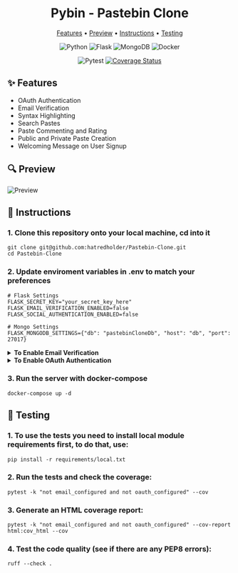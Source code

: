 <h1 align="center">Pybin - Pastebin Clone</h1>

<div align="center">
    	<a href="#sparkles-features">Features</a>
  <span> • </span>
       	<a href="#mag-preview">Preview</a>
  <span> • </span>
  	<a href="#open_book-instructions">Instructions</a>
  <span> • </span>
	<a href="#test_tube-testing">Testing</a>
  <p></p>
  
</div> 

<div align="center">

![Python](https://img.shields.io/badge/Python-3776AB?logo=python&logoColor=3776AB&labelColor=adbabd)
![Flask](https://img.shields.io/badge/Flask-FFFFFF?color=000000&logo=flask&logoColor=000000&labelColor=adbabd)
![MongoDB](https://img.shields.io/badge/MongoDB-FFFFFF?color=47A248&logo=mongodb&logoColor=47A248&labelColor=adbabd)
![Docker](https://img.shields.io/badge/Docker-2496ED?logo=Docker&logoColor=2496ED&labelColor=adbabd)

![Pytest](https://github.com/hatredholder/Pastebin-Clone/workflows/tests/badge.svg)
[![Coverage Status](https://coveralls.io/repos/github/hatredholder/Pastebin-Clone/badge.svg?branch=main&)](https://coveralls.io/github/hatredholder/Pastebin-Clone?branch=main)

</div>

## :sparkles: Features

- OAuth Authentication
- Email Verification
- Syntax Highlighting
- Search Pastes
- Paste Commenting and Rating
- Public and Private Paste Creation
- Welcoming Message on User Signup

## :mag: Preview

![Preview](https://user-images.githubusercontent.com/86254474/231093069-1e3616f5-50a2-41cd-9737-d093b0328603.png)

## :open_book: Instructions

### 1. Clone this **repository** onto your local machine, **cd** into it
```
git clone git@github.com:hatredholder/Pastebin-Clone.git
cd Pastebin-Clone
```

### 2. Update enviroment variables in **.env** to match your preferences
```
# Flask Settings
FLASK_SECRET_KEY="your_secret_key_here"
FLASK_EMAIL_VERIFICATION_ENABLED=false
FLASK_SOCIAL_AUTHENTICATION_ENABLED=false

# Mongo Settings
FLASK_MONGODB_SETTINGS={"db": "pastebinCloneDb", "host": "db", "port": 27017}
```

<details>
  <summary><b>To Enable Email Verification</b></summary>
  
  <p></p>
  
- [X] *Set `FLASK_EMAIL_VERIFICATION_ENABLED` to true*
  ```
  FLASK_EMAIL_VERIFICATION_ENABLED=true
  ```
  
  <p></p>
  
- [X] *Set these enviroment variables to your email credentials*
  ```
  FLASK_MAIL_SERVER="smtp.gmail.com"
  FLASK_MAIL_USERNAME="example@gmail.com"
  FLASK_MAIL_PASSWORD="example_password"
  FLASK_MAIL_PORT=587
  FLASK_MAIL_USE_TLS=true
  FLASK_MAIL_USE_SSL=false
  ```
  > NOTE: In order for GMail to work as your email server you need to setup two-factor authorization **(2FA)**
  
</details>

<details>
  <summary><b>To Enable OAuth Authentication</b></summary>
  
  <p></p>
  
- [X] *Set `FLASK_EMAIL_VERIFICATION_ENABLED` to true*
  ```
  FLASK_SOCIAL_AUTHENTICATION_ENABLED=true
  ```
  
  <p></p>
  
- [X] *Create a new project in Google Cloud*
  
* Go to https://console.cloud.google.com/ 
* Register a service with Google > create a new project
* Within the new project, go to APIs + Services > Create credentials > Configure Consent Screen > External Users > name the project again > enter user support email > leave defaults
* Go back to dashboard > Credentials > Create Creds > OAuth Client ID > web app > define your redirect url of your web app (http://localhost/login/callback)
* Create the call back > download your creds as a json file 

- [X] *Put the `client_secret.json` file to your source directory (next to app.py)*

#### Your project filetree should look like this
```
├── authentication/
├── pybin/
├── requirements/
├── static/
├── templates/
├── tests/
├── .env
├── .gitignore
├── Dockerfile
├── README.md
├── app.py
├── client_secret.json
├── docker-compose.yml
└── setup.cfg
```

</details>


### 3. Run the server with **docker-compose**
```
docker-compose up -d
```

## :test_tube: Testing

### 1. To use the **tests** you need to install **local** module requirements first, to do that, use:
```
pip install -r requirements/local.txt
```

### 2. Run the **tests** and check the **coverage**:
```
pytest -k "not email_configured and not oauth_configured" --cov
```

### 3. Generate an HTML **coverage** report:
```
pytest -k "not email_configured and not oauth_configured" --cov-report html:cov_html --cov
```

### 4. Test the **code quality** (see if there are any PEP8 errors):
```
ruff --check .
```